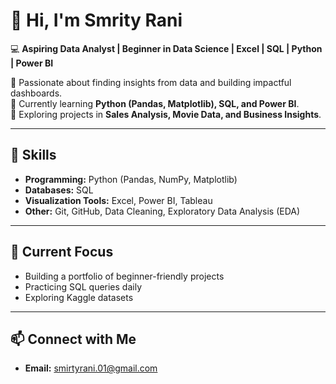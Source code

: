 # 👋 Hi, I'm Smrity Rani  

💻 **Aspiring Data Analyst | Beginner in Data Science | Excel | SQL | Python | Power BI**  

🔹 Passionate about finding insights from data and building impactful dashboards.  
🔹 Currently learning **Python (Pandas, Matplotlib), SQL, and Power BI**.  
🔹 Exploring projects in **Sales Analysis, Movie Data, and Business Insights**.  

---

## 🌟 Skills
- **Programming:** Python (Pandas, NumPy, Matplotlib)  
- **Databases:** SQL  
- **Visualization Tools:** Excel, Power BI, Tableau  
- **Other:** Git, GitHub, Data Cleaning, Exploratory Data Analysis (EDA)  

---

## 🚀 Current Focus
- Building a portfolio of beginner-friendly projects  
- Practicing SQL queries daily  
- Exploring Kaggle datasets  

---

## 📫 Connect with Me
- **Email:** smirtyrani.01@gmail.com  
